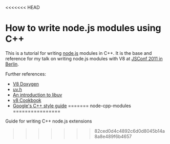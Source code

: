 <<<<<<< HEAD
# How to write node.js modules using C++

This is a tutorial for writing [node.js](http://nodejs.org/) modules in C++. It is the base and reference for my talk on writing node.js modules with V8 at [JSConf 2011 in Berlin](http://jsconf.eu/2011).

Further references:

* [V8 Doxygen](http://izs.me/v8-docs/main.html)
* [uv.h](https://github.com/joyent/libuv/blob/master/include/uv.h)
* [An introduction to libuv](http://nikhilm.github.com/uvbook/)
* [v8 Cookbook](http://create.tpsitulsa.com/wiki/V8_Cookbook)
* [Google's C++ style guide](http://google-styleguide.googlecode.com/svn/trunk/cppguide.xml)
=======
node-cpp-modules
================

Guide for writing C++ node.js extensions
>>>>>>> 82ced0d4c4892c6d0d8045b14a8a8e489f6b4657
